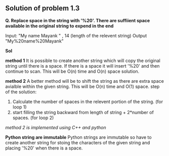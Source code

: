 ## Solution of problem 1.3

**Q. Replace space in the string with '%20'. There are suffiient space available in the original string to expend in the end** 

Input: "My name Mayank    " , 14 (length of the relevent string)
Output "My%20name%20Mayank" 

**Sol**

**method 1**
It is possible to create another string which will copy the original string until there is a space. If there is a space it will insert '%20' and then continue to scan. This will be O(n) time and O(n) space solution. 

**method 2** 
A better method will be to shift the string as there are extra space avialble within the given string. This will be O(n) time and O(1) space. 
step of the solution:
1. Calculate the number of spaces in the relevent portion of the string. (for loop 1)
2. start filling the string backward from length of string + 2*number of spaces. (for loop 2)

*method 2 is implemented using C++ and python*

**Python string are immutable**
Python strings are immutable so have to create another string for stoing the characters of the given string and placing '%20' when there is a space. 
